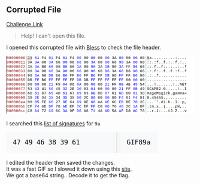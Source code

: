 **Corrupted File**
-------------
[Challenge Link](https://mega.nz/#!aKwGFARR!rS60DdUh8-jHMac572TSsdsANClqEsl9PD2sGl-SyDk)  

> Help! I can't open this file.

I opened this corrupted file with [Bless](https://github.com/bwrsandman/Bless) to check the file header.

![](images/corrupted-file2.png)

I searched this [list of signatures](https://en.wikipedia.org/wiki/List_of_file_signatures) for `9a`

![](images/corrupted-file1.png)

I edited the header then saved the changes.  
It was a fast GIF so I slowed it down using this [site](https://ezgif.com/).  
We got a base64 string.. Decode it to get the flag.
